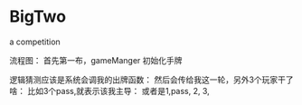 # BigTwo
a competition

流程图：
首先第一布，gameManger 初始化手牌


逻辑猜测应该是系统会调我的出牌函数：
然后会传给我这一轮，另外3个玩家干了啥：
比如3个pass,就表示该我主导：
或者是1,pass, 2, 3,





